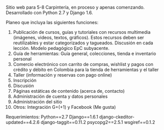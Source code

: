 Sitio web para 5-8 Carpintería, en proceso y apenas comenzando. Desarrollado con Python 2.7 y Django 1.6.

Planeo que incluya las siguientes funciones:

1. Publicación de cursos, guías y tutoriales con recursos multimedia (imágenes, videos, textos, gráficos). Estos recursos deben ser reutilizables y estar categorizados y tagueados. Discusión en cada lección. Modelo pedagógico EpC subyacente.
2. Guía de herramientas: Guía general, colecciones, tienda e inventario personal
3. Comercio electrónico con carrito de compras, wishlist y pagos con crédito y débito en Colombia para la tienda de herramientas y el taller
4. Taller (información y reservas con pago online)
5. Inscripción
6. Discusión
7. Páginas estáticas de contenido (acerca de, contacto)
8. Administración de cuenta y datos personales
9. Administración del sitio
10. Otros: Integración G+(+1) y Facebook (Me gusta)

Requerimientos:
Python==2.7
Django==1.6.1
django-ckeditor-updated==4.2.6
django-taggit==0.11.2
psycopg2==2.5.1
wsgiref==0.1.2